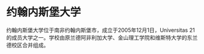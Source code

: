# 约翰内斯堡大学

约翰内斯堡大学位于南非约翰内斯堡市，成立于2005年12月1日，Universitas 21的成员大学之一。学校由原兰德阿非利加大学、金山理工学院和维斯特大学的东兰德校区合并组成。